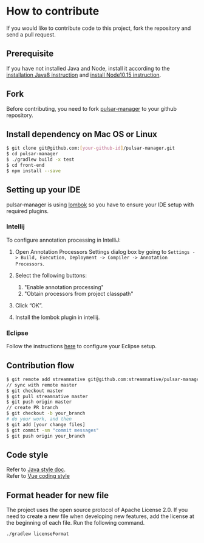 # How to contribute

If you would like to contribute code to this project, fork the repository and send a pull request.

## Prerequisite

If you have not installed Java and Node, install it according to the [installation Java8 instruction](https://openjdk.java.net/install/) and [install Node10.15 instruction](https://nodejs.org/en/).

## Fork

Before contributing, you need to fork [pulsar-manager](https://github.com/streamnative/pulsar-manager) to your github repository.

## Install dependency on Mac OS or Linux

```bash
$ git clone git@github.com:[your-github-id]/pulsar-manager.git
$ cd pulsar-manager
$ ./gradlew build -x test
$ cd front-end
$ npm install --save
```

## Setting up your IDE

pulsar-manager is using [lombok](https://projectlombok.org/) so you have to ensure your IDE setup with
required plugins.

### Intellij

To configure annotation processing in IntelliJ:

1. Open Annotation Processors Settings dialog box by going to
   `Settings -> Build, Execution, Deployment -> Compiler -> Annotation Processors`.

2. Select the following buttons:
   1. "Enable annotation processing"
   2. "Obtain processors from project classpath"

3. Click “OK”.

4. Install the lombok plugin in intellij.

### Eclipse

Follow the instructions [here](https://howtodoinjava.com/automation/lombok-eclipse-installation-examples/)
to configure your Eclipse setup.

## Contribution flow

```bash
$ git remote add streamnative git@github.com:streamnative/pulsar-manager.git
// sync with remote master
$ git checkout master
$ git pull streamnative master
$ git push origin master
// create PR branch
$ git checkout -b your_branch   
# do your work, and then
$ git add [your change files]
$ git commit -sm "commit messages"
$ git push origin your_branch
```

## Code style

Refer to [Java style doc](https://google.github.io/styleguide/javaguide.html).  
Refer to [Vue coding style](https://vuejs.org/v2/style-guide/)

## Format header for new file

The project uses the open source protocol of Apache License 2.0. If you need to create a new file when developing new features, 
add the license at the beginning of each file. Run the following command.

```bash
./gradlew licenseFormat
```